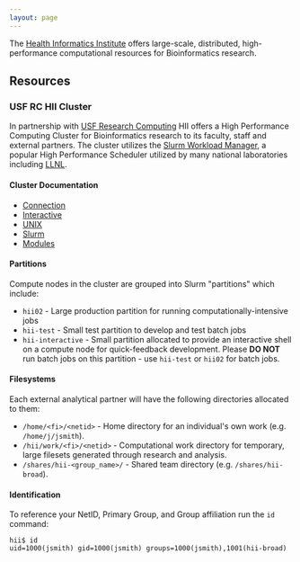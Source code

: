 ```yaml
---
layout: page
---
```


The [Health Informatics Institute](http://www.hii.usf.edu) offers large-scale, distributed, high-performance computational resources for Bioinformatics research.

## Resources

### USF RC HII Cluster

In partnership with [USF Research Computing](http://www.usf.edu/it/research-computing/) HII offers
a High Performance Computing Cluster for Bioinformatics research to its faculty, staff and external partners.
The cluster utilizes the [Slurm Workload Manager](http://slurm.schedmd.com), a popular High Performance
Scheduler utilized by many national laboratories including [LLNL](https://www.llnl.gov/).

#### Cluster Documentation

- [Connection](pages/usf-rc-hii/connection.html)
- [Interactive](pages/usf-rc-hii/interactive.html)
- [UNIX](pages/usf-rc-hii/linux.html)
- [Slurm](pages/usf-rc-hii/slurm.html)
- [Modules](pages/usf-rc-hii/modules.html)

#### Partitions

Compute nodes in the cluster are grouped into Slurm "partitions" which include:

- `hii02` - Large production partition for running computationally-intensive jobs
- `hii-test` - Small test partition to develop and test batch jobs
- `hii-interactive` - Small partition allocated to provide an interactive shell on a compute node for quick-feedback development.
   Please **DO NOT** run batch jobs on this partition - use `hii-test` or `hii02` for batch jobs.

#### Filesystems

Each external analytical partner will have the following directories allocated to them:

- `/home/<fi>/<netid>` - Home directory for an individual's own work (e.g. `/home/j/jsmith`).
- `/hii/work/<fi>/<netid>` - Computational work directory for temporary, large filesets generated through research and analysis.
- `/shares/hii-<group_name>/` - Shared team directory (e.g. `/shares/hii-broad`).

#### Identification

To reference your NetID, Primary Group, and Group affiliation run the `id` command:

```
hii$ id
uid=1000(jsmith) gid=1000(jsmith) groups=1000(jsmith),1001(hii-broad)
```
